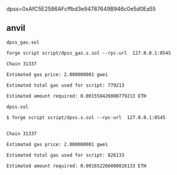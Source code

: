 dpss=0xAfC5E2586AFcffbd3e94787649B946c0e5d0Ea55

## anvil
`dpss_gas.sol`
```shell
forge script script/dpss_gas.s.sol --rpc-url  127.0.0.1:8545
```

```shell
Chain 31337

Estimated gas price: 2.000000001 gwei

Estimated total gas used for script: 779213

Estimated amount required: 0.001558426000779213 ETH
```
`dpss.sol`
```shell
$ forge script script/dpss.s.sol --rpc-url  127.0.0.1:8545
```
```shell

Chain 31337

Estimated gas price: 2.000000001 gwei

Estimated total gas used for script: 826133

Estimated amount required: 0.001652266000826133 ETH
```